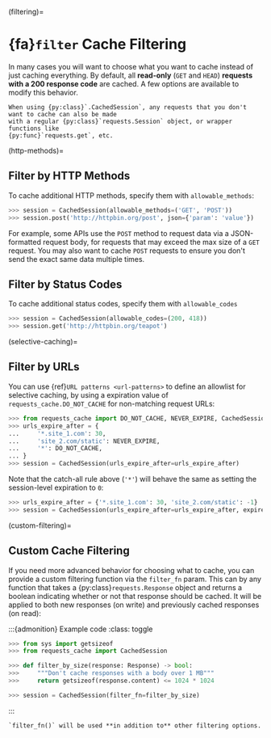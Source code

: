 (filtering)=
# {fa}`filter` Cache Filtering
In many cases you will want to choose what you want to cache instead of just caching everything. By
default, all **read-only** (`GET` and `HEAD`) **requests with a 200 response code** are cached. A
few options are available to modify this behavior.

```{note}
When using {py:class}`.CachedSession`, any requests that you don't want to cache can also be made
with a regular {py:class}`requests.Session` object, or wrapper functions like
{py:func}`requests.get`, etc.
```

(http-methods)=
## Filter by HTTP Methods
To cache additional HTTP methods, specify them with `allowable_methods`:
```python
>>> session = CachedSession(allowable_methods=('GET', 'POST'))
>>> session.post('http://httpbin.org/post', json={'param': 'value'})
```

For example, some APIs use the `POST` method to request data via a JSON-formatted request body, for
requests that may exceed the max size of a `GET` request. You may also want to cache `POST` requests
to ensure you don't send the exact same data multiple times.

## Filter by Status Codes
To cache additional status codes, specify them with `allowable_codes`
```python
>>> session = CachedSession(allowable_codes=(200, 418))
>>> session.get('http://httpbin.org/teapot')
```

(selective-caching)=
## Filter by URLs
You can use {ref}`URL patterns <url-patterns>` to define an allowlist for selective caching, by
using a expiration value of `requests_cache.DO_NOT_CACHE` for non-matching request URLs:
```python
>>> from requests_cache import DO_NOT_CACHE, NEVER_EXPIRE, CachedSession
>>> urls_expire_after = {
...     '*.site_1.com': 30,
...     'site_2.com/static': NEVER_EXPIRE,
...     '*': DO_NOT_CACHE,
... }
>>> session = CachedSession(urls_expire_after=urls_expire_after)
```

Note that the catch-all rule above (`'*'`) will behave the same as setting the session-level
expiration to `0`:
```python
>>> urls_expire_after = {'*.site_1.com': 30, 'site_2.com/static': -1}
>>> session = CachedSession(urls_expire_after=urls_expire_after, expire_after=0)
```

(custom-filtering)=
## Custom Cache Filtering
If you need more advanced behavior for choosing what to cache, you can provide a custom filtering
function via the `filter_fn` param. This can by any function that takes a
{py:class}`requests.Response` object and returns a boolean indicating whether or not that response
should be cached. It will be applied to both new responses (on write) and previously cached
responses (on read):

:::{admonition} Example code
:class: toggle
```python
>>> from sys import getsizeof
>>> from requests_cache import CachedSession

>>> def filter_by_size(response: Response) -> bool:
>>>     """Don't cache responses with a body over 1 MB"""
>>>     return getsizeof(response.content) <= 1024 * 1024

>>> session = CachedSession(filter_fn=filter_by_size)
```
:::

```{note}
`filter_fn()` will be used **in addition to** other filtering options.
```
